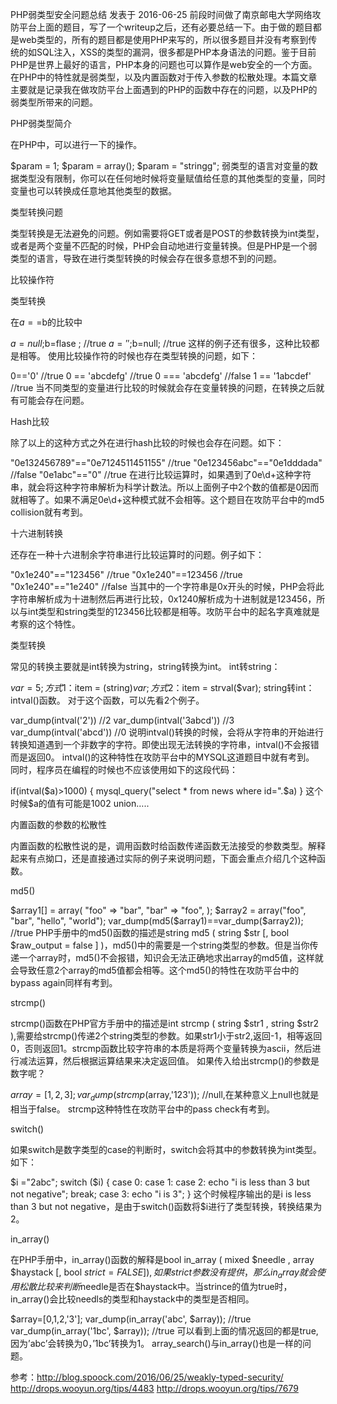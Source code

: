 PHP弱类型安全问题总结
发表于 2016-06-25
前段时间做了南京邮电大学网络攻防平台上面的题目，写了一个writeup之后，还有必要总结一下。由于做的题目都是web类型的，所有的题目都是使用PHP来写的，所以很多题目并没有考察到传统的如SQL注入，XSS的类型的漏洞，很多都是PHP本身语法的问题。鉴于目前PHP是世界上最好的语言，PHP本身的问题也可以算作是web安全的一个方面。在PHP中的特性就是弱类型，以及内置函数对于传入参数的松散处理。本篇文章主要就是记录我在做攻防平台上面遇到的PHP的函数中存在的问题，以及PHP的弱类型所带来的问题。

PHP弱类型简介

在PHP中，可以进行一下的操作。

 
$param = 1;
$param = array();
$param = "stringg";
弱类型的语言对变量的数据类型没有限制，你可以在任何地时候将变量赋值给任意的其他类型的变量，同时变量也可以转换成任意地其他类型的数据。

类型转换问题

类型转换是无法避免的问题。例如需要将GET或者是POST的参数转换为int类型，或者是两个变量不匹配的时候，PHP会自动地进行变量转换。但是PHP是一个弱类型的语言，导致在进行类型转换的时候会存在很多意想不到的问题。

比较操作符

类型转换

在$a==$b的比较中

 
$a=null;$b=flase ; //true
$a='';$b=null;		//true
这样的例子还有很多，这种比较都是相等。
使用比较操作符的时候也存在类型转换的问题，如下：
 
 
0=='0'		//true
0 == 'abcdefg'	//true
0 === 'abcdefg'	//false
1 == '1abcdef'	//true
当不同类型的变量进行比较的时候就会存在变量转换的问题，在转换之后就有可能会存在问题。

Hash比较

除了以上的这种方式之外在进行hash比较的时候也会存在问题。如下：

 
"0e132456789"=="0e7124511451155" //true
"0e123456abc"=="0e1dddada"	//false
"0e1abc"=="0"     //true
在进行比较运算时，如果遇到了0e\d+这种字符串，就会将这种字符串解析为科学计数法。所以上面例子中2个数的值都是0因而就相等了。如果不满足0e\d+这种模式就不会相等。这个题目在攻防平台中的md5 collision就有考到。

十六进制转换

还存在一种十六进制余字符串进行比较运算时的问题。例子如下：

 
"0x1e240"=="123456"		//true
"0x1e240"==123456		//true
"0x1e240"=="1e240"		//false
当其中的一个字符串是0x开头的时候，PHP会将此字符串解析成为十进制然后再进行比较，0x1240解析成为十进制就是123456，所以与int类型和string类型的123456比较都是相等。攻防平台中的起名字真难就是考察的这个特性。

类型转换

常见的转换主要就是int转换为string，string转换为int。
int转string：

 
$var = 5;
方式1：$item = (string)$var;
方式2：$item = strval($var);
string转int：intval()函数。
对于这个函数，可以先看2个例子。

 
var_dump(intval('2'))	//2
var_dump(intval('3abcd'))	//3
var_dump(intval('abcd'))	//0
说明intval()转换的时候，会将从字符串的开始进行转换知道遇到一个非数字的字符。即使出现无法转换的字符串，intval()不会报错而是返回0。
intval()的这种特性在攻防平台中的MYSQL这道题目中就有考到。
同时，程序员在编程的时候也不应该使用如下的这段代码：

 
if(intval($a)>1000) {
    mysql_query("select * from news where id=".$a)
}
这个时候$a的值有可能是1002 union…..

内置函数的参数的松散性

内置函数的松散性说的是，调用函数时给函数传递函数无法接受的参数类型。解释起来有点拗口，还是直接通过实际的例子来说明问题，下面会重点介绍几个这种函数。

md5()

 
$array1[] = array(
    "foo" => "bar",
    "bar" => "foo",
);
$array2 = array("foo", "bar", "hello", "world");
var_dump(md5($array1)==var_dump($array2));	//true
PHP手册中的md5()函数的描述是string md5 ( string $str [, bool $raw_output = false ] )，md5()中的需要是一个string类型的参数。但是当你传递一个array时，md5()不会报错，知识会无法正确地求出array的md5值，这样就会导致任意2个array的md5值都会相等。这个md5()的特性在攻防平台中的bypass again同样有考到。

strcmp()

strcmp()函数在PHP官方手册中的描述是int strcmp ( string $str1 , string $str2 ),需要给strcmp()传递2个string类型的参数。如果str1小于str2,返回-1，相等返回0，否则返回1。strcmp函数比较字符串的本质是将两个变量转换为ascii，然后进行减法运算，然后根据运算结果来决定返回值。
如果传入给出strcmp()的参数是数字呢？

 
$array=[1,2,3];
var_dump(strcmp($array,'123')); //null,在某种意义上null也就是相当于false。
strcmp这种特性在攻防平台中的pass check有考到。

switch()

如果switch是数字类型的case的判断时，switch会将其中的参数转换为int类型。如下：

 
$i ="2abc";
switch ($i) {
case 0:
case 1:
case 2:
    echo "i is less than 3 but not negative";
    break;
case 3:
    echo "i is 3";
}
这个时候程序输出的是i is less than 3 but not negative，是由于switch()函数将$i进行了类型转换，转换结果为2。

in_array()

在PHP手册中，in_array()函数的解释是bool in_array ( mixed $needle , array $haystack [, bool $strict = FALSE ] ),如果strict参数没有提供，那么in_array就会使用松散比较来判断$needle是否在$haystack中。当strince的值为true时，in_array()会比较needls的类型和haystack中的类型是否相同。

 
$array=[0,1,2,'3'];
var_dump(in_array('abc', $array));  //true
var_dump(in_array('1bc', $array));	//true
可以看到上面的情况返回的都是true,因为’abc’会转换为0，’1bc’转换为1。
array_search()与in_array()也是一样的问题。

参考：http://blog.spoock.com/2016/06/25/weakly-typed-security/
http://drops.wooyun.org/tips/4483
http://drops.wooyun.org/tips/7679
